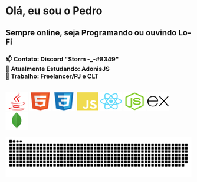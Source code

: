 # Olá, eu sou o Pedro
## Sempre online, seja Programando ou ouvindo Lo-Fi
### 📫 Contato: Discord "Storm -_-#8349" <br> 🌱 Atualmente Estudando: AdonisJS <br> 🔭 Trabalho: Freelancer/PJ e CLT 

<div><br>
  <img alt="Storm-Java" height="50" width="60" src="https://raw.githubusercontent.com/devicons/devicon/master/icons/java/java-plain.svg">
  <img alt="Storm-HTML" height="50" width="60" src="https://raw.githubusercontent.com/devicons/devicon/master/icons/html5/html5-original.svg">
  <img alt="Storm-CSS" height="50" width="60" src="https://raw.githubusercontent.com/devicons/devicon/master/icons/css3/css3-original.svg">
  <img alt="Storm-JavaScript" height="50" width="60" src="https://raw.githubusercontent.com/devicons/devicon/master/icons/javascript/javascript-plain.svg">
  <img alt="Storm-React" height="50" width="60" src="https://github.com/devicons/devicon/blob/master/icons/react/react-original.svg">
  <img alt="Storm-Node" height="50" width="60" src="https://github.com/devicons/devicon/blob/master/icons/nodejs/nodejs-original.svg">
  <img alt="Storm-Express" height="50" width="60" src="https://github.com/devicons/devicon/blob/master/icons/express/express-original.svg">
  <img alt="Storm-MongoDB" height="50" width="60" src="https://github.com/devicons/devicon/blob/master/icons/mongodb/mongodb-original.svg">
</div>
<!--
<div>
  <img width="60%" src="https://github-readme-stats.vercel.app/api?username=StormFubuki&show_icons=true&theme=dracula&include_all_commits=true&count_private=true"/>
  <img width="35%" alt="Storm-Welcome" src="https://cdn.discordapp.com/attachments/647179399757824003/874077537104445470/Emoji_especial_do_storm.png">
  <img alt="Storm-Welcome" src="https://cdn.discordapp.com/attachments/647179399757824003/874077537104445470/Emoji_especial_do_storm.png">

:notes: Estou sempre online, seja programando ou ouvindo lo-fi
  <a href="https://github.com/StormFubuki">
  <! --<img height="180em" src="https://github-readme-stats.vercel.app/api/top-langs/?username=StormFubuki&layout=compact&langs_count=7&theme=dracula"/>- ->
</div>
-->
<div> 
 
  ![Snake animation](https://github.com/StormFubuki/StormFubuki/blob/output/github-contribution-grid-snake.svg)
</div>
